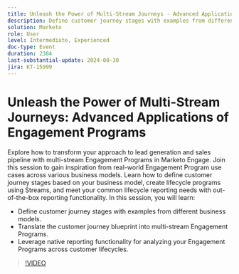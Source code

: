 ```yaml
---
title: Unleash the Power of Multi-Stream Journeys - Advanced Applications of Engagement Programs
description: Define customer journey stages with examples from different business models.  Translate the customer journey blueprint into multi-stream Engagement Programs.  Leverage native reporting functionality for analyzing your Engagement Programs across customer lifecycles.
solution: Marketo
role: User
level: Intermediate, Experienced
doc-type: Event
duration: 2384
last-substantial-update: 2024-08-30
jira: KT-15999
---
```


# Unleash the Power of Multi-Stream Journeys: Advanced Applications of Engagement Programs

Explore how to transform your approach to lead generation and sales pipeline with multi-stream Engagement Programs in Marketo Engage. Join this session to gain inspiration from real-world Engagement Program use cases across various business models. Learn how to define customer journey stages based on your business model, create lifecycle programs using Streams, and meet your common lifecycle reporting needs with out-of-the-box reporting functionality. In this session, you will learn: 

* Define customer journey stages with examples from different business models. 
* Translate the customer journey blueprint into multi-stream Engagement Programs. 
* Leverage native reporting functionality for analyzing your Engagement Programs across customer lifecycles.

>[!VIDEO](https://video.tv.adobe.com/v/3432942/?learn=on)
